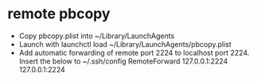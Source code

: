 # remote pbcopy
*   Copy pbcopy.plist into ~/Library/LaunchAgents
*   Launch with 
        launchctl load ~/Library/LaunchAgents/pbcopy.plist
*   Add automatic forwarding of remote port 2224 to localhost port 2224. 
    Insert the below to ~/.ssh/config
        RemoteForward 127.0.0.1:2224 127.0.0.1:2224

